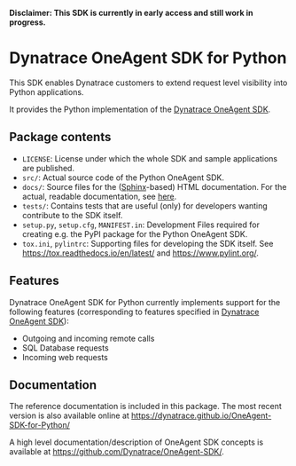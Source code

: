 **Disclaimer: This SDK is currently in early access and still work in
progress.**


# Dynatrace OneAgent SDK for Python

This SDK enables Dynatrace customers to extend request level visibility into
Python applications.

It provides the Python implementation of the [Dynatrace OneAgent
SDK](https://github.com/Dynatrace/OneAgent-SDK). 


## Package contents

- `LICENSE`: License under which the whole SDK and sample applications are
  published.
- `src/`: Actual source code of the Python OneAgent SDK.
- `docs/`: Source files for the ([Sphinx](https://sphinx-doc.org)-based) HTML
  documentation. For the actual, readable documentation, see
  [here](#documenation).
- `tests/`: Contains tests that are useful (only) for developers wanting
  contribute to the SDK itself.
- `setup.py`, `setup.cfg`, `MANIFEST.in`: Development Files required for
  creating e.g. the PyPI package for the Python OneAgent SDK.
- `tox.ini`, `pylintrc`: Supporting files for developing the SDK itself. See
  <https://tox.readthedocs.io/en/latest/> and <https://www.pylint.org/>.


## Features

Dynatrace OneAgent SDK for Python currently implements support for the following
features (corresponding to features specified in [Dynatrace OneAgent
SDK](https://github.com/Dynatrace/OneAgent-SDK)):

- Outgoing and incoming remote calls
- SQL Database requests
- Incoming web requests


## Documentation

The reference documentation is included in this package. The most recent version
is also available online at <https://dynatrace.github.io/OneAgent-SDK-for-Python/>

A high level documentation/description of OneAgent SDK concepts is available at
<https://github.com/Dynatrace/OneAgent-SDK/>.
